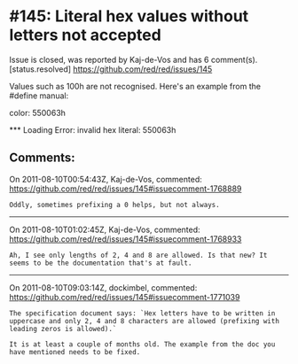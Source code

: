 
#145: Literal hex values without letters not accepted
================================================================================
Issue is closed, was reported by Kaj-de-Vos and has 6 comment(s).
[status.resolved]
<https://github.com/red/red/issues/145>

Values such as 100h are not recognised. Here's an example from the #define manual:

color: 550063h

**\* Loading Error: invalid hex literal: 550063h



Comments:
--------------------------------------------------------------------------------

On 2011-08-10T00:54:43Z, Kaj-de-Vos, commented:
<https://github.com/red/red/issues/145#issuecomment-1768889>

    Oddly, sometimes prefixing a 0 helps, but not always.

--------------------------------------------------------------------------------

On 2011-08-10T01:02:45Z, Kaj-de-Vos, commented:
<https://github.com/red/red/issues/145#issuecomment-1768933>

    Ah, I see only lengths of 2, 4 and 8 are allowed. Is that new? It seems to be the documentation that's at fault.

--------------------------------------------------------------------------------

On 2011-08-10T09:03:14Z, dockimbel, commented:
<https://github.com/red/red/issues/145#issuecomment-1771039>

    The specification document says: `Hex letters have to be written in uppercase and only 2, 4 and 8 characters are allowed (prefixing with leading zeros is allowed).`
    
    It is at least a couple of months old. The example from the doc you have mentioned needs to be fixed.

